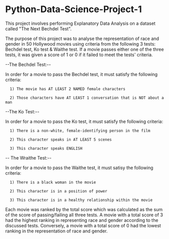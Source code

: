 # Python-Data-Science-Project-1

This project involves performing Explanatory Data Analysis on a dataset called "The Next Bechdel Test". 

The purpose of this project was to analyse the representation of race and gender in 50 Hollywood movies using criteria from the following 3 tests: Bechdel test, Ko test
& Waithe test. If a movie passes either one of the three tests, it was given a score of 1 or 0 if it failed to meet the tests' criteria.

--The Bechdel Test:--

In order for a movie to pass the Bechdel test, it must satisfy the following criteria:

      1) The movie has AT LEAST 2 NAMED female characters
      
      2) Those characters have AT LEAST 1 conversation that is NOT about a man

--The Ko Test:--

In order for a movie to pass the Ko test, it must satisfy the following criteria:

      1) There is a non-white, female-identifying person in the film
      
      2) This character speaks in AT LEAST 5 scenes
      
      3) This character speaks ENGLISH
 
-- The Wraithe Test:--

In order for a movie to pass the Waithe test, it must satisy the following criteria:

      1) There is a black woman in the movie 
      
      2) This character is in a position of power 
      
      3) This character is in a healthy relationship within the movie 
      
Each movie was ranked by the total score which was calculated as the sum of the score of passing/failing all three tests. A movie with a total score of 3 had the highest ranking in representing race and gender according to the discussed tests. Conversely, a movie with a total score of 0 had the lowest ranking in the representation of race and gender.
